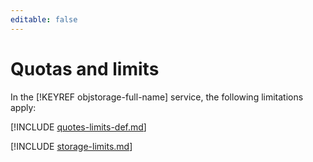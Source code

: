 ```yaml
---
editable: false
---
```

# Quotas and limits

In the [!KEYREF objstorage-full-name] service, the following limitations apply:

[!INCLUDE [quotes-limits-def.md](../../_includes/quotes-limits-def.md)]

[!INCLUDE [storage-limits.md](../../_includes/storage-limits.md)]

